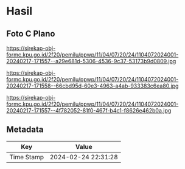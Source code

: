 # Hasil

## Foto C Plano

https://sirekap-obj-formc.kpu.go.id/2f20/pemilu/ppwp/11/04/07/20/24/1104072024001-20240217-171557--a29e681d-5306-4536-9c37-53173b9d0809.jpg

https://sirekap-obj-formc.kpu.go.id/2f20/pemilu/ppwp/11/04/07/20/24/1104072024001-20240217-171558--66cbd95d-60e3-4963-a4ab-933383c6ea80.jpg

https://sirekap-obj-formc.kpu.go.id/2f20/pemilu/ppwp/11/04/07/20/24/1104072024001-20240217-171557--4f782052-81f0-467f-b4c1-f8626e462b0a.jpg


## Metadata

| Key        | Value               |
| ---------- | ------------------- |
| Time Stamp | 2024-02-24 22:31:28 |



